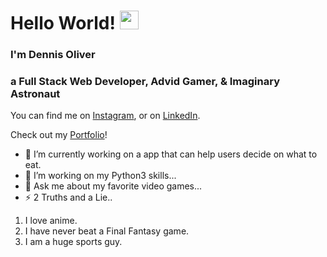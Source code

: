 # Hello World! <img src="https://raw.githubusercontent.com/MartinHeinz/MartinHeinz/master/wave.gif" width="30px">
### I'm Dennis Oliver
### a Full Stack Web Developer, Advid Gamer, & Imaginary Astronaut

<!-- Actual text -->

You can find me on [Instagram][1], or on [LinkedIn][2]. 

Check out my [Portfolio][3]!
<!-- Icons -->


<!-- Links to your social media accounts -->


[3]: https://doliveriiportfolio.netlify.app/
[2]:  https://www.linkedin.com/in/dennis-oliver-3b01b094/
[1]: https://www.instagram.com/dendrxx/


- 🔭 I’m currently working on a app that can help users decide on what to eat. 
- 🌱 I’m working on my Python3 skills...
- 💬 Ask me about my favorite video games...
- ⚡ 2 Truths and a Lie.. 

1. I love anime.
2. I have never beat a Final Fantasy game.
3. I am a huge sports guy. 



